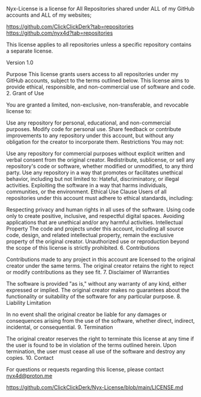 Nyx-License is a license for All Repositories shared under ALL of my GitHub accounts and ALL of my websites;

https://github.com/ClickClickDerk?tab=repositories https://github.com/nyx4d?tab=repositories

This license applies to all repositories unless a specific repository contains a separate license.

Version 1.0

Purpose
This license grants users access to all repositories under my GitHub accounts, subject to the terms outlined below. This license aims to provide ethical, responsible, and non-commercial use of software and code. 2. Grant of Use

You are granted a limited, non-exclusive, non-transferable, and revocable license to:

Use any repository for personal, educational, and non-commercial purposes.
Modify code for personal use.
Share feedback or contribute improvements to any repository under this account, but without any obligation for the creator to incorporate them.
Restrictions
You may not:

Use any repository for commercial purposes without explicit written and verbal consent from the original creator.
Redistribute, sublicense, or sell any repository's code or software, whether modified or unmodified, to any third party.
Use any repository in a way that promotes or facilitates unethical behavior, including but not limited to:
    Hateful, discriminatory, or illegal activities.
    Exploiting the software in a way that harms individuals, communities, or the environment.
Ethical Use Clause
Users of all repositories under this account must adhere to ethical standards, including:

Respecting privacy and human rights in all uses of the software.
Using code only to create positive, inclusive, and respectful digital spaces.
Avoiding applications that are unethical and/or any harmful activities.
Intellectual Property
The code and projects under this account, including all source code, design, and related intellectual property, remain the exclusive property of the original creator. Unauthorized use or reproduction beyond the scope of this license is strictly prohibited. 6. Contributions

Contributions made to any project in this account are licensed to the original creator under the same terms. The original creator retains the right to reject or modify contributions as they see fit. 7. Disclaimer of Warranties

The software is provided "as is," without any warranty of any kind, either expressed or implied. The original creator makes no guarantees about the functionality or suitability of the software for any particular purpose. 8. Liability Limitation

In no event shall the original creator be liable for any damages or consequences arising from the use of the software, whether direct, indirect, incidental, or consequential. 9. Termination

The original creator reserves the right to terminate this license at any time if the user is found to be in violation of the terms outlined herein. Upon termination, the user must cease all use of the software and destroy any copies. 10. Contact

For questions or requests regarding this license, please contact nyx4d@proton.me

https://github.com/ClickClickDerk/Nyx-License/blob/main/LICENSE.md
